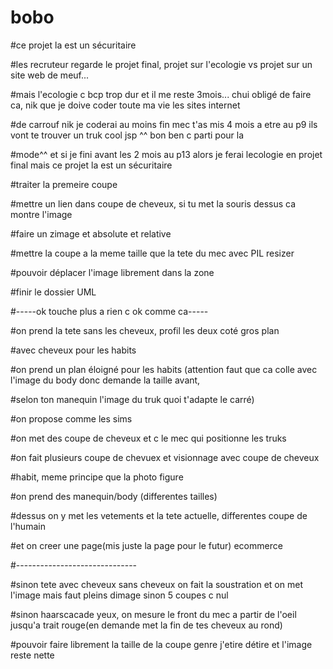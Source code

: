 # bobo

#ce projet la est un sécuritaire

#les recruteur regarde le projet final, projet sur l'ecologie vs projet sur un site web de meuf...

#mais l'ecologie c bcp trop dur et il me reste 3mois... chui obligé de faire ca, nik que je doive coder toute ma vie les sites internet

#de carrouf nik je coderai au moins fin mec t'as mis 4 mois a etre au p9 ils vont te trouver un truk cool jsp ^^ bon ben c parti pour la 

#mode^^ et si je fini avant les 2 mois au p13 alors je ferai lecologie en projet final mais ce projet la est un sécuritaire

#traiter la premeire coupe

#mettre un lien dans coupe de cheveux, si tu met la souris dessus ca montre l'image

#faire un zimage et absolute et relative

#mettre la coupe a la meme taille que la tete du mec avec PIL resizer

#pouvoir déplacer l'image librement dans la zone

#finir le dossier UML

#-----ok touche plus a rien c ok comme ca-----

#on prend la tete sans les cheveux, profil les deux coté gros plan

#avec cheveux pour les habits

#on prend un plan éloigné pour les habits (attention faut que ca colle avec l'image du body donc demande la taille avant,

#selon ton manequin l'image du truk quoi t'adapte le carré)

#on propose comme les sims

#on met des coupe de cheveux et c le mec qui positionne les truks

#on fait plusieurs coupe de chevuex et visionnage avec coupe de cheveux

#habit, meme principe que la photo figure 

#on prend des manequin/body (differentes tailles) 

#dessus on y met les vetements et la tete actuelle, differentes coupe de l'humain

#et on creer une page(mis juste la page pour le futur) ecommerce



#------------------------------

#sinon tete avec cheveux sans cheveux on fait la soustration et on met l'image mais faut pleins dimage sinon 5 coupes c nul

#sinon haarscacade yeux, on mesure le front du mec a partir de l'oeil jusqu'a trait rouge(en demande met la fin de tes cheveux au rond)

#pouvoir faire librement la taille de la coupe genre j'etire détire et l'image reste nette
